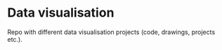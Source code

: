# Data visualisation 

Repo with different data visualisation projects (code, drawings, projects etc.). 
